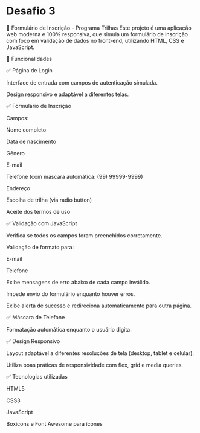 # Desafio 3
📝 Formulário de Inscrição - Programa Trilhas
Este projeto é uma aplicação web moderna e 100% responsiva, que simula um formulário de inscrição com foco em validação de dados no front-end, utilizando HTML, CSS e JavaScript.

🚀 Funcionalidades

✅ Página de Login

Interface de entrada com campos de autenticação simulada.

Design responsivo e adaptável a diferentes telas.

✅ Formulário de Inscrição

Campos:

Nome completo

Data de nascimento

Gênero

E-mail

Telefone (com máscara automática: (99) 99999-9999)

Endereço

Escolha de trilha (via radio button)

Aceite dos termos de uso

✅ Validação com JavaScript

Verifica se todos os campos foram preenchidos corretamente.

Validação de formato para:

E-mail

Telefone

Exibe mensagens de erro abaixo de cada campo inválido.

Impede envio do formulário enquanto houver erros.

Exibe alerta de sucesso e redireciona automaticamente para outra página.

✅ Máscara de Telefone

Formatação automática enquanto o usuário digita.

✅ Design Responsivo

Layout adaptável a diferentes resoluções de tela (desktop, tablet e celular).

Utiliza boas práticas de responsividade com flex, grid e media queries.

✅ Tecnologias utilizadas

HTML5

CSS3

JavaScript

Boxicons e Font Awesome para ícones



 
